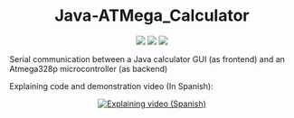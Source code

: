 <h1 align="center"> Java-ATMega_Calculator </h1>

<p align="center">
  <img src="https://img.shields.io/badge/Frontend-Java-orange"/> 
  <img src="https://img.shields.io/badge/Backend-C%20(Atmel%20Studio)-blue" />
  <img src="https://img.shields.io/badge/Microcontroller-Atmega328p-53e9dc" />
</p>



Serial communication between a Java calculator GUI (as frontend) and an Atmega328p microcontroller (as backend)

Explaining code and demonstration video (In Spanish):

<p align="center">
  <a href="https://youtu.be/SWOTswg0R6U">
    <img src="https://markdown-videos.vercel.app/youtube/SWOTswg0R6U" alt="Explaining video (Spanish)" />
  </a>  
</p>

